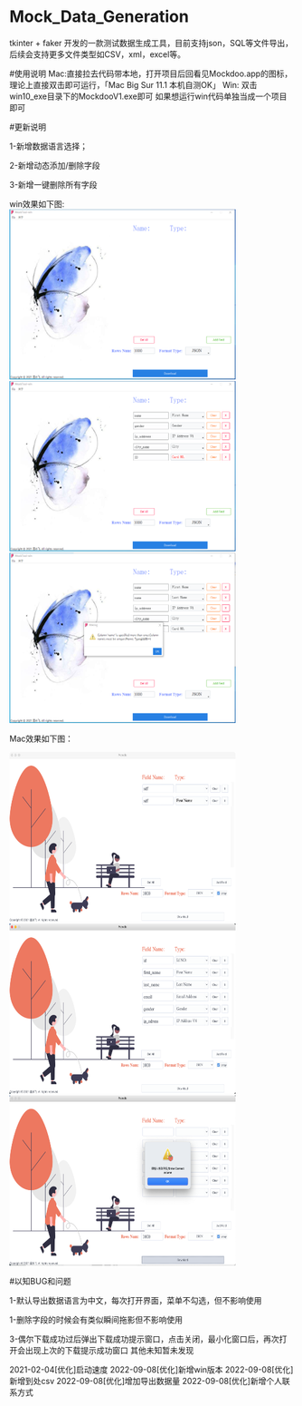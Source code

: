 # Mock_Data_Generation
tkinter + faker 开发的一款测试数据生成工具，目前支持json，SQL等文件导出，后续会支持更多文件类型如CSV，xml，excel等。


#使用说明
Mac:直接拉去代码带本地，打开项目后回看见Mockdoo.app的图标，理论上直接双击即可运行，「Mac Big Sur 11.1 本机自测OK」
Win: 双击 win10_exe目录下的MockdooV1.exe即可 如果想运行win代码单独当成一个项目即可

#更新说明

1-新增数据语言选择；

2-新增动态添加/删除字段

3-新增一键删除所有字段

win效果如下图:
<br>
<img src="img/win1.png" alt="coffee" style="width: 400px; height: 300px">
<img src="img/win2.png" alt="coffee" style="width: 400px; height: 300px">
<img src="img/win3.png" alt="coffee" style="width: 400px; height: 300px">

Mac效果如下图：

<img src="img/V2.png" alt="coffee" style="width: 400px; height: 300px">
<img src="img/V2-1.png" alt="coffee" style="width:400px; height: 300px">
<img src="img/V2-3.png" alt="coffee" style="width: 400px; height: 300px">

#以知BUG和问题

1-默认导出数据语言为中文，每次打开界面，菜单不勾选，但不影响使用

1-删除字段的时候会有类似瞬间拖影但不影响使用

3-偶尔下载成功过后弹出下载成功提示窗口，点击关闭，最小化窗口后，再次打开会出现上次的下载提示成功窗口
其他未知暂未发现

2021-02-04[优化]启动速度
2022-09-08[优化]新增win版本
2022-09-08[优化]新增到处csv
2022-09-08[优化]增加导出数据量
2022-09-08[优化]新增个人联系方式

